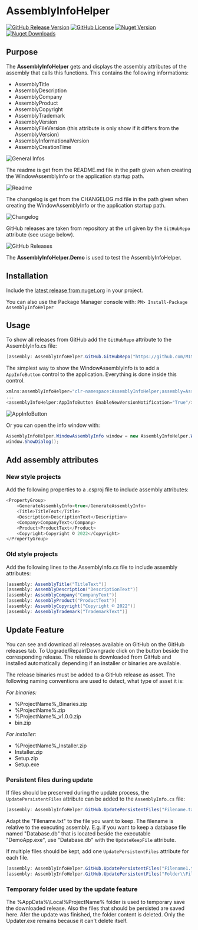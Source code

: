 # AssemblyInfoHelper

[![GitHub Release Version](https://img.shields.io/github/v/release/M1S2/AssemblyInfoHelper)](https://github.com/M1S2/AssemblyInfoHelper/releases/latest)
[![GitHub License](https://img.shields.io/github/license/M1S2/AssemblyInfoHelper)](https://github.com/M1S2/AssemblyInfoHelper/blob/master/LICENSE.md)
[![Nuget Version](https://img.shields.io/nuget/v/AssemblyInfoHelper.svg)](https://www.nuget.org/packages/AssemblyInfoHelper/)
[![Nuget Downloads](https://img.shields.io/nuget/dt/AssemblyInfoHelper)](https://www.nuget.org/packages/AssemblyInfoHelper/)

## Purpose

The **AssemblyInfoHelper** gets and displays the assembly attributes of the assembly that calls this functions.
This contains the following informations:
- AssemblyTitle
- AssemblyDescription
- AssemblyCompany
- AssemblyProduct
- AssemblyCopyright
- AssemblyTrademark
- AssemblyVersion
- AssemblyFileVersion (this attribute is only show if it differs from the AssemblyVersion)
- AssemblyInformationalVersion
- AssemblyCreationTime

![General Infos](https://github.com/M1S2/AssemblyInfoHelper/raw/master/Screenshots/AssemblyInfoWindow_GeneralInfos.PNG)

The readme is get from the README.md file in the path given when creating the WindowAssemblyInfo or the application startup path.

![Readme](https://github.com/M1S2/AssemblyInfoHelper/raw/master/Screenshots/AssemblyInfoWindow_Readme.PNG)

The changelog is get from the CHANGELOG.md file in the path given when creating the WindowAssemblyInfo or the application startup path.

![Changelog](https://github.com/M1S2/AssemblyInfoHelper/raw/master/Screenshots/AssemblyInfoWindow_Changelog.PNG)

GitHub releases are taken from repository at the url given by the `GitHubRepo` attribute (see usage below). 

![GitHub Releases](https://github.com/M1S2/AssemblyInfoHelper/raw/master/Screenshots/AssemblyInfoWindow_GitHubReleases.PNG)

The **AssemblyInfoHelper.Demo** is used to test the AssemblyInfoHelper.

## Installation

Include the [latest release from nuget.org](https://www.nuget.org/packages/AssemblyInfoHelper/) in your project.

You can also use the Package Manager console with: `PM> Install-Package AssemblyInfoHelper`

## Usage

To show all releases from GitHub add the `GitHubRepo` attribute to the AssemblyInfo.cs file: 

```csharp
[assembly: AssemblyInfoHelper.GitHub.GitHubRepo("https://github.com/M1S2/AssemblyInfoHelper")]
```


The simplest way to show the WindowAssemblyInfo is to add a `AppInfoButton` control to the application. Everything is done inside this control.

```csharp
xmlns:assemblyInfoHelper="clr-namespace:AssemblyInfoHelper;assembly=AssemblyInfoHelper"
...
<assemblyInfoHelper:AppInfoButton EnableNewVersionNotification="True"/>
```

![AppInfoButton](https://github.com/M1S2/AssemblyInfoHelper/raw/master/Screenshots/AppInfoButton.PNG)

Or you can open the info window with: 

```csharp
AssemblyInfoHelper.WindowAssemblyInfo window = new AssemblyInfoHelper.WindowAssemblyInfo();
window.ShowDialog();
```

## Add assembly attributes

### New style projects
Add the following properties to a .csproj file to include assembly attributes:
```csharp
<PropertyGroup>
	<GenerateAssemblyInfo>true</GenerateAssemblyInfo>
	<Title>TitleText</Title>
	<Description>DescriptionText</Description>
	<Company>CompanyText</Company>
	<Product>ProductText</Product>
	<Copyright>Copyright © 2022</Copyright>
</PropertyGroup>
```

### Old style projects
Add the following lines to the AssemblyInfo.cs file to include assembly attributes:
```csharp
[assembly: AssemblyTitle("TitleText")]
[assembly: AssemblyDescription("DescriptionText")]
[assembly: AssemblyCompany("CompanyText")]
[assembly: AssemblyProduct("ProductText")]
[assembly: AssemblyCopyright("Copyright © 2022")]
[assembly: AssemblyTrademark("TrademarkText")]
```

## Update Feature

You can see and download all releases available on GitHub on the GitHub releases tab.
To Upgrade/Repair/Downgrade click on the button beside the corresponding release. The release is downloaded from GitHub and installed automatically depending if an installer or binaries are available.

The release binaries must be added to a GitHub release as asset. The following naming conventions are used to detect, what type of asset it is:

*For binaries:*
- %ProjectName%_Binaries.zip
- %ProjectName%.zip
- %ProjectName%_v1.0.0.zip
- bin.zip

*For installer:*
- %ProjectName%_Installer.zip
- Installer.zip
- Setup.zip
- Setup.exe

### Persistent files during update

If files should be preserved during the update process, the `UpdatePersistentFiles` attribute can be added to the `AssemblyInfo.cs` file:
```csharp
[assembly: AssemblyInfoHelper.GitHub.UpdatePersistentFiles("Filename.txt")]
```
Adapt the "Filename.txt" to the file you want to keep. The filename is relative to the executing assembly. E.g. if you want to keep a database file named "Database.db" that is located beside the executable "DemoApp.exe", use "Database.db" with the `UpdateKeepFile` attribute.

If multiple files should be kept, add one `UpdatePersistentFiles` attribute for each file.
```csharp
[assembly: AssemblyInfoHelper.GitHub.UpdatePersistentFiles("Filename1.txt")]
[assembly: AssemblyInfoHelper.GitHub.UpdatePersistentFiles("Folder\\Filename2.txt")]
```

### Temporary folder used by the update feature

The %AppData%\Local\%ProjectName% folder is used to temporary save the downloaded release. Also the files that should be persisted are saved here.
Afer the update was finished, the folder content is deleted. Only the Updater.exe remains because it can't delete itself.